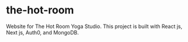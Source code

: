# the-hot-room
Website for The Hot Room Yoga Studio.  This project is built with React js, Next js, Auth0, and MongoDB.
